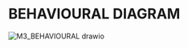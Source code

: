 # BEHAVIOURAL DIAGRAM
![M3_BEHAVIOURAL drawio](https://user-images.githubusercontent.com/101009349/168323198-c28ec748-4d0b-40ea-a16e-3e63be8b0651.png)
